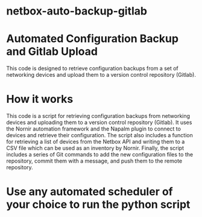 # netbox-auto-backup-gitlab

# Automated Configuration Backup and Gitlab Upload
This code is designed to retrieve configuration backups from a set of networking devices and upload them to a version control repository (Gitlab).

# How it works
This code is a script for retrieving configuration backups from networking devices and uploading them to a version control repository (Gitlab). It uses the Nornir automation framework and the Napalm plugin to connect to devices and retrieve their configuration. The script also includes a function for retrieving a list of devices from the Netbox API and writing them to a CSV file which can be used as an inventory by Nornir. Finally, the script includes a series of Git commands to add the new configuration files to the repository, commit them with a message, and push them to the remote repository.

# Use any automated scheduler of your choice to run the python script
